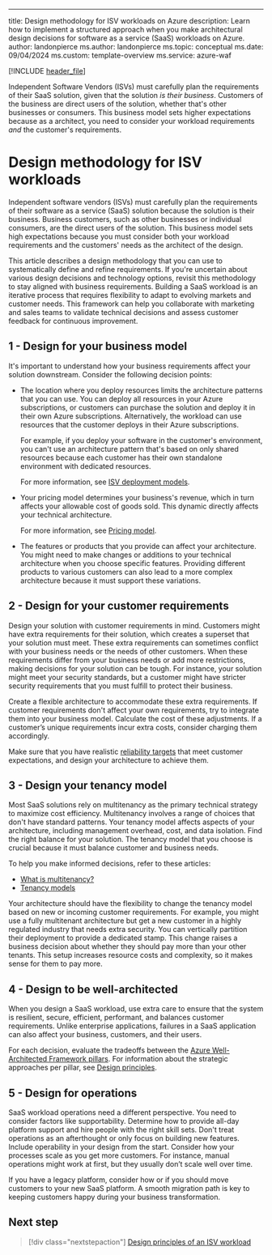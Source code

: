 ---
title: Design methodology for ISV workloads on Azure 
description: Learn how to implement a structured approach when you make architectural design decisions for software as a service (SaaS) workloads on Azure.
author: landonpierce 
ms.author: landonpierce
ms.topic: conceptual 
ms.date: 09/04/2024
ms.custom: template-overview
ms.service: azure-waf

[!INCLUDE [header_file](includes/temporary-warning.md)]

Independent Software Vendors (ISVs) must carefully plan the requirements of their SaaS solution, given that the solution *is their business*. Customers of the business are direct users of the solution, whether that's other businesses or consumers. This business model sets higher expectations because as a architect, you need to consider your workload requirements _and_ the customer's requirements.

# Design methodology for ISV workloads

Independent software vendors (ISVs) must carefully plan the requirements of their software as a service (SaaS) solution because the solution is their business. Business customers, such as other businesses or individual consumers, are the direct users of the solution. This business model sets high expectations because you must consider both your workload requirements and the customers' needs as the architect of the design.

This article describes a design methodology that you can use to systematically define and refine requirements. If you're uncertain about various design decisions and technology options, revisit this methodology to stay aligned with business requirements. Building a SaaS workload is an iterative process that requires flexibility to adapt to evolving markets and customer needs. This framework can help you collaborate with marketing and sales teams to validate technical decisions and assess customer feedback for continuous improvement.

## 1 - Design for your business model

It's important to understand how your business requirements affect your solution downstream. Consider the following decision points:

- The location where you deploy resources limits the architecture patterns that you can use. You can deploy all resources in your Azure subscriptions, or customers can purchase the solution and deploy it in their own Azure subscriptions. Alternatively, the workload can use resources that the customer deploys in their Azure subscriptions.

  For example, if you deploy your software in the customer's environment, you can't use an architecture pattern that's based on only shared resources because each customer has their own standalone environment with dedicated resources.

  For more information, see [ISV deployment models](/azure/cloud-adoption-framework/ready/landing-zone/isv-landing-zone#isv-deployment-models).
  
- Your pricing model determines your business's revenue, which in turn affects your allowable cost of goods sold. This dynamic directly affects your technical architecture.

  For more information, see [Pricing model](/azure/architecture/guide/multitenant/considerations/pricing-models).
  
- The features or products that you provide can affect your architecture. You might need to make changes or additions to your technical architecture when you choose specific features. Providing different products to various customers can also lead to a more complex architecture because it must support these variations.

## 2 - Design for your customer requirements

Design your solution with customer requirements in mind. Customers might have extra requirements for their solution, which creates a superset that your solution must meet. These extra requirements can sometimes conflict with your business needs or the needs of other customers. When these requirements differ from your business needs or add more restrictions, making decisions for your solution can be tough. For instance, your solution might meet your security standards, but a customer might have stricter security requirements that you must fulfill to protect their business.

Create a flexible architecture to accommodate these extra requirements. If customer requirements don't affect your own requirements, try to integrate them into your business model. Calculate the cost of these adjustments. If a customer’s unique requirements incur extra costs, consider charging them accordingly.

Make sure that you have realistic [reliability targets](/azure/well-architected/reliability/metrics) that meet customer expectations, and design your architecture to achieve them.

## 3 - Design your tenancy model

Most SaaS solutions rely on multitenancy as the primary technical strategy to maximize cost efficiency. Multitenancy involves a range of choices that don't have standard patterns. Your tenancy model affects aspects of your architecture, including management overhead, cost, and data isolation. Find the right balance for your solution. The tenancy model that you choose is crucial because it must balance customer and business needs.

To help you make informed decisions, refer to these articles:

- [What is multitenancy?](/azure/architecture/guide/multitenant/overview)
- [Tenancy models](/azure/architecture/guide/multitenant/considerations/tenancy-models)

Your architecture should have the flexibility to change the tenancy model based on new or incoming customer requirements. For example, you might use a fully multitenant architecture but get a new customer in a highly regulated industry that needs extra security. You can vertically partition their deployment to provide a dedicated stamp. This change raises a business decision about whether they should pay more than your other tenants. This setup increases resource costs and complexity, so it makes sense for them to pay more.

## 4 - Design to be well-architected

When you design a SaaS workload, use extra care to ensure that the system is resilient, secure, efficient, performant, and balances customer requirements. Unlike enterprise applications, failures in a SaaS application can also affect your business, customers, and their users.

For each decision, evaluate the tradeoffs between the [Azure Well-Architected Framework pillars](../pillars.md). For information about the strategic approaches per pillar, see [Design principles](./design-principles.md).

## 5 - Design for operations

SaaS workload operations need a different perspective. You need to consider factors like supportability. Determine how to provide all-day platform support and hire people with the right skill sets. Don't treat operations as an afterthought or only focus on building new features. Include operability in your design from the start. Consider how your processes scale as you get more customers. For instance, manual operations might work at first, but they usually don’t scale well over time.

If you have a legacy platform, consider how or if you should move customers to your new SaaS platform. A smooth migration path is key to keeping customers happy during your business transformation.

## Next step

> [!div class="nextstepaction"]
> [Design principles of an ISV workload](design-principles.md)
